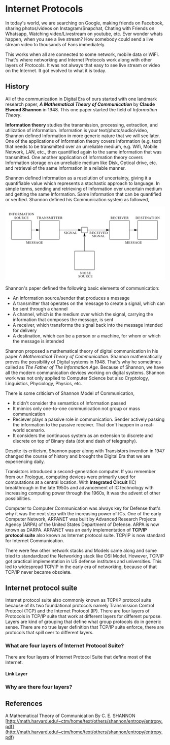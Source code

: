 # Internet Protocols

In today's world, we are searching on Google, making friends on Facebook, sharing photos/videos on Instagram/Snapchat, Chating with Friends on Whatsapp, Watching video/Livestream on youtube, etc. Ever wonder whats happen, when you see a live stream? How somebody could send a live stream video to thousands of Fans immediately.

This works when all are connected to some network, mobile data or WiFi. That's where networking and Internet Protocols work along with other layers of Protocols. It was not always that easy to see live stream or video on the Internet. It got evolved to what it is today.

## History

All of the communication in Digital Era of ours started with one landmark research paper, ***A Mathematical Theory of Communication*** by **Claude Elwood Shannon** in 1948. This one paper started the field of *Information Theory*. 

**Information theory** studies the transmission, processing, extraction, and utilization of information. Information is your text/photo/audio/video, Shannon defined Information in more generic nature that we will see later. One of the applications of Information theory covers Information (e.g. text) that needs to be transmitted over an unreliable medium, e.g. Wifi, Mobile Network, LAN, etc., then quantified again to the same information that was transmitted. One another application of Information theory covers Information storage on an unreliable medium like Disk, Optical drive, etc. and retrieval of the same information in a reliable manner. 

Shannon defined information as a resolution of uncertainty, giving it a quantifiable value which represents a stochastic approach to language. In simple terms, sending and retrieving of Information over uncertain medium and getting the same Information. Same Information that can be quantified or verified. Shannon defined his Communication system as followed,

![Shannon Communication System](./images/internet-protocols/shannon-entropy.png)

Shannon's paper defined the following basic elements of communication:
-   An information source/sender that produces a message
-   A transmitter that operates on the message to create a signal,  which can be sent through a channel
-   A channel, which is the medium over which the signal, carrying the information that composes the message, is sent
-   A receiver, which transforms the signal back into the message intended for delivery
-   A destination, which can be a person or a machine, for whom or which the message is intended

Shannon proposed a mathematical theory of digital communication in his paper *A Mathematical Theory of Communication*. Shannon mathematically proves the possibility of Digital systems in 1948. That's why he sometimes called as *The Father of The Information Age*. Because of Shannon, we have all the modern communication devices working on digital systems. Shannon work was not only applied to Computer Science but also Cryptology, Linguistics, Physiology, Physics, etc.

There is some criticism of Shannon Model of Communication,
- It didn't consider the semantics of Information passed
- It mimics only one-to-one communication not group or mass communication
- Reciever plays a passive role in communication. Sender actively passing the information to the passive receiver. That don't happen in a real-world scenario.
- It considers the continuous system as an extension to discrete and discrete on top of Binary data (dot and dash of telegraphy).

Despite its criticism, Shannon paper along with Transistors invention in 1947 changed the course of history and brought the Digital Era that we are experiencing daily. 

Transistors introduced a second-generation computer. If you remember from our [Prologue](Prologue.md), computing devices were primarily used for computations at a central location. With **Integrated Circuit** (IC) breakthrough in the late 1950s and advancement of IC technology with increasing computing power through the 1960s, It was the advent of other possibilities.

Computer to Computer Communication was always key for Defense that's why it was the next step with the increasing power of ICs. One of the early Computer Network, ARPANET was built by Advanced Research Projects Agency (ARPA) of the United States Department of Defense. ARPA is now known as DARPA. ARPANET was an early implementation of **TCP/IP protocol suite** also known as Internet protocol suite. TCP/IP is now standard for Internet Communication. 

There were few other network stacks and Models came along and some tried to standardized the Networking stack like OSI Model. However, TCP/IP got practical implementation in US defense institutes and universities. This led to widespread TCP/IP in the early era of networking, because of that TCP/IP never became obsolete.

## Internet protocol suite

Internet protocol suite also commonly known as TCP/IP protocol suite because of its two foundational protocols namely Transmission Control Protocol (TCP) and the Internet Protocol (IP). There are four layers of Protocols in TCP/IP suite that work at different layers for different purpose. Layers are kind of grouping that define what group protocols do in generic sense. There are no true layer definition that TCP/IP suite enforce, there are protocols that spill over to different layers.

### What are four layers of Internet Protocol Suite?

There are four layers of Internet Protocol Suite that define most of the Internet. 

#### Link Layer

### Why are there four layers?



## References
A Mathematical Theory of Communication By C. E. SHANNON [http://math.harvard.edu/~ctm/home/text/others/shannon/entropy/entropy.pdf](http://math.harvard.edu/~ctm/home/text/others/shannon/entropy/entropy.pdf)

<!--stackedit_data:
eyJwcm9wZXJ0aWVzIjoiZXh0ZW5zaW9uczpcbiAgcHJlc2V0Oi
BnZm1cbiIsImhpc3RvcnkiOlsxMDgzNDM4ODMsLTExNTc5MTg0
MDUsLTE0Mzc0NzkyNzIsMTcyNDYwODEzNiwtMTExMjA5MTM5OC
w3NDE1MTU5NTMsLTE1NDgwNTY3NjQsLTM4NjI3MTc2Nyw0ODg2
NDAzMTQsODc5MjI5OTkyLDc1NzIyNzA0MiwtMTc0NDk0MjIyNi
w1MjAyNjU0NTMsMTgzNDU0MzE4MiwtMTMxNTM2NTU4MSw4MTkw
NzA2MTQsLTEwMTY0NTc3NTEsMTk3MDQ1OTE4LDg0MTE1NzA5Ny
wxNTk5OTkyNDA2XX0=
-->